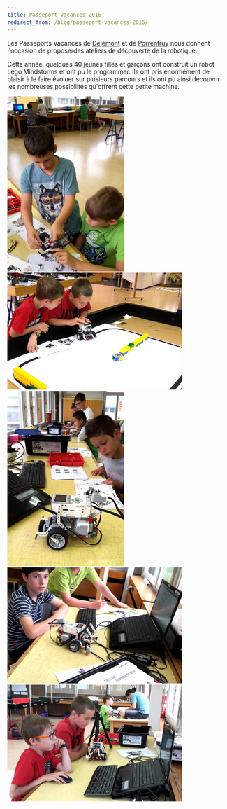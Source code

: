 ```yaml
---
title: Passeport Vacances 2016
redirect_from: /blog/passeport-vacances-2016/
---
```


Les Passeports Vacances de [Delémont](http://www.ccrd.ch/web/) et de [Porrentruy](http://cultureporrentruy.ch/)
nous donnent l'occasion de proposerdes ateliers de découverte de la robotique.

Cette année, quelques 40 jeunes filles et garçons ont construit un robot Lego
Mindstorms et ont pu le programmer.
Ils ont pris énormément de plaisir à le faire évoluer sur plusieurs parcours et
ils ont pu ainsi découvrir les nombreuses possibilités qu'offrent cette petite machine.

![Photo](/media/posts/2016-08-09-passeport-vacances-1.jpg)
![Photo](/media/posts/2016-08-09-passeport-vacances-2.jpg)
![Photo](/media/posts/2016-08-09-passeport-vacances-3.jpg)
![Photo](/media/posts/2016-08-09-passeport-vacances-4.jpg)
![Photo](/media/posts/2016-08-09-passeport-vacances-5.jpg)
